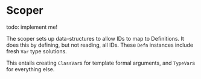 # Scoper

todo: implement me!

The scoper sets up data-structures to allow IDs to map to Definitions.
It does this by defining, but not reading, all IDs.
These `Defn` instances include fresh `Var` type solutions.

This entails creating `ClassVar`s for template formal arguments,
and `TypeVar`s for everything else.
